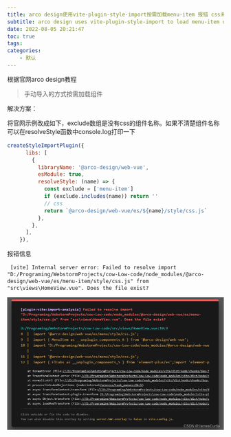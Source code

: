 ```yaml
---
title: arco design使用vite-plugin-style-import按需加载menu-item 报错 css未找到
subtitle: arco design uses vite-plugin-style-import to load menu-item on demand and reports an error css not found
date: 2022-08-05 20:21:47
toc: true
tags: 
categories: 
    - 默认
---
```


 根据官网arco design教程

> 手动导入的方式按需加载组件

解决方案：

将官网示例改成如下，exclude数组是没有css的组件名称。如果不清楚组件名称可以在resolveStyle函数中console.log打印一下

```javascript
createStyleImportPlugin({
      libs: [
        {
          libraryName: '@arco-design/web-vue',
          esModule: true,
          resolveStyle: (name) => {
            const exclude = ['menu-item']
            if (exclude.includes(name)) return ''
            // css
            return `@arco-design/web-vue/es/${name}/style/css.js`
          },
        },
      ],
    }),
```



报错信息

```
 [vite] Internal server error: Failed to resolve import "D:/Programing/WebstormProjects/cow-Low-code/node_modules/@arco-design/web-vue/es/menu-item/style/css.js" from "src\views\HomeView.vue". Does the file exist?
```



![16936515375371693651537473.png](https://raw.githubusercontent.com/james-curtis/james-curtis.github.io/main/static/images/16936515375371693651537473.png)